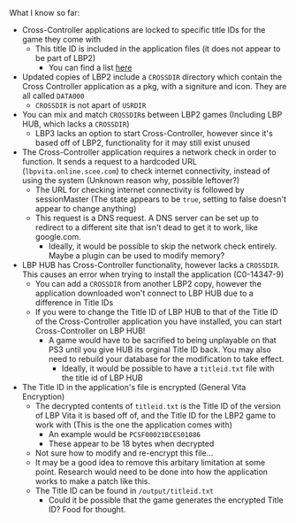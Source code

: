 What I know so far:

- Cross-Controller applications are locked to specific title IDs for the game they come with
  - This title ID is included in the application files (it does not appear to be part of LBP2)
    - You can find a list [here](https://github.com/vilijur/lbpcc-research/tree/main/TitleIDs)
- Updated copies of LBP2 include a `CROSSDIR` directory which contain the Cross Controller application as a pkg, with a signiture and icon. They are all called `DATA000`
  - `CROSSDIR` is not apart of `USRDIR`
- You can mix and match `CROSSDIR`s between LBP2 games (Including LBP HUB, which lacks a `CROSSDIR`)
  - LBP3 lacks an option to start Cross-Controller, however since it's based off of LBP2, functionality for it may still exist unused
- The Cross-Controller application requires a network check in order to function. It sends a request to a hardcoded URL (`lbpvita.online.scee.com`) to check internet connectivity, instead of using the system (Unknown reason why, possible leftover?)
  - The URL for checking internet connectivity is followed by sessionMaster (The state appears to be `true`, setting to false doesn't appear to change anything)
  - This request is a DNS request. A DNS server can be set up to redirect to a different site that isn't dead to get it to work, like google.com.
    - Ideally, it would be possible to skip the network check entirely. Maybe a plugin can be used to modify memory?
- LBP HUB has Cross-Controller functionality, however lacks a `CROSSDIR`. This causes an error when trying to install the application (C0-14347-9)
  - You can add a `CROSSDIR` from another LBP2 copy, however the application downloaded won't connect to LBP HUB due to a difference in Title IDs
  - If you were to change the Title ID of LBP HUB to that of the Title ID of the Cross-Controller application you have installed, you can start Cross-Controller on LBP HUB!
    - A game would have to be sacrified to being unplayable on that PS3 until you give HUB its orginal Title ID back. You may also need to rebuild your database for the modification to take effect.
      - Ideally, it would be possible to have a `titleid.txt` file with the title id of LBP HUB
- The Title ID in the application's file is encrypted (General Vita Encryption)
  - The decrypted contents of `titleid.txt` is the Title ID of the version of LBP Vita it is based off of, and the Title ID for the LBP2 game to work with (This is the one the application comes with)
    - An example would be `PCSF00021BCES01086`
    - These appear to be 18 bytes when decrypted
  - Not sure how to modify and re-encrypt this file... 
  - It may be a good idea to remove this arbitary limitation at some point. Research would need to be done into how the application works to make a patch like this.
  - The Title ID can be found in `/output/titleid.txt`
    - Could it be possible that the game generates the encrypted Title ID? Food for thought.
